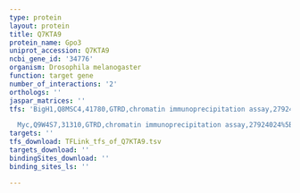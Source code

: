 ```yaml
---
type: protein
layout: protein
title: Q7KTA9
protein_name: Gpo3
uniprot_accession: Q7KTA9
ncbi_gene_id: '34776'
organism: Drosophila melanogaster
function: target gene
number_of_interactions: '2'
orthologs: ''
jaspar_matrices: ''
tfs: 'BigH1,Q8MSC4,41780,GTRD,chromatin immunoprecipitation assay,27924024%5Buid%5D,No

  Myc,Q9W4S7,31310,GTRD,chromatin immunoprecipitation assay,27924024%5Buid%5D,No'
targets: ''
tfs_download: TFLink_tfs_of_Q7KTA9.tsv
targets_download: ''
bindingSites_download: ''
binding_sites_ls: ''

---
```

